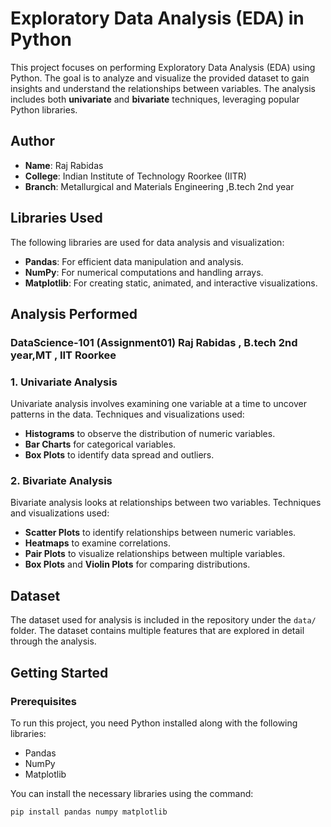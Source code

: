 # Exploratory Data Analysis (EDA) in Python

This project focuses on performing Exploratory Data Analysis (EDA) using Python. The goal is to analyze and visualize the provided dataset to gain insights and understand the relationships between variables. The analysis includes both **univariate** and **bivariate** techniques, leveraging popular Python libraries.


## Author
- **Name**: Raj Rabidas
- **College**: Indian Institute of Technology Roorkee (IITR)
- **Branch**: Metallurgical and Materials Engineering ,B.tech 2nd year


## Libraries Used
The following libraries are used for data analysis and visualization:
- **Pandas**: For efficient data manipulation and analysis.
- **NumPy**: For numerical computations and handling arrays.
- **Matplotlib**: For creating static, animated, and interactive visualizations.

## Analysis Performed
### DataScience-101 (Assignment01) Raj Rabidas , B.tech 2nd year,MT , IIT Roorkee
### 1. **Univariate Analysis**
   Univariate analysis involves examining one variable at a time to uncover patterns in the data. Techniques and visualizations used:
   - **Histograms** to observe the distribution of numeric variables.
   - **Bar Charts** for categorical variables.
   - **Box Plots** to identify data spread and outliers.

### 2. **Bivariate Analysis**
   Bivariate analysis looks at relationships between two variables. Techniques and visualizations used:
   - **Scatter Plots** to identify relationships between numeric variables.
   - **Heatmaps** to examine correlations.
   - **Pair Plots** to visualize relationships between multiple variables.
   - **Box Plots** and **Violin Plots** for comparing distributions.

## Dataset
The dataset used for analysis is included in the repository under the `data/` folder. The dataset contains multiple features that are explored in detail through the analysis.

## Getting Started

### Prerequisites
To run this project, you need Python installed along with the following libraries:
- Pandas
- NumPy
- Matplotlib

You can install the necessary libraries using the command:
```bash
pip install pandas numpy matplotlib
